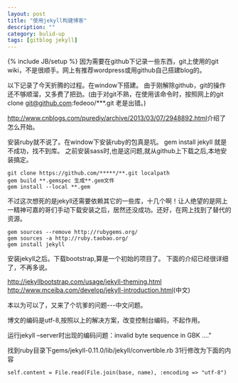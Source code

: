 ```yaml
---
layout: post
title: "使用jekyll构建博客"
description: ""
category: bulid-up
tags: [gitblog jekyll]
---
```

{% include JB/setup %}
因为需要在github下记录一些东西，git上使用的git wiki，不是很顺手。网上有推荐wordpress或用github自己搭建blog的。

以下记录了今天折腾的过程。在window下搭建。
由于刚解除github，git的操作还不够顺溜，又多费了把劲。(由于对git不熟，在使用该命令时，按照网上的git clone git@github.com:fedeoo/***.git 老是出错。)

<http://www.cnblogs.com/purediy/archive/2013/03/07/2948892.html>介绍了怎么开始。

安装ruby就不说了。在window下安装ruby的包真是坑。
gem install jekyll 就是不成功，找不到库。
之前安装sass时,也是这问题,就从github上下载之后,本地安装搞定。

	git clone https://github.com/*****/**.git localpath
	gem build **.gemspec 生成**.gem文件 
	gem install --local **.gem

不过这次想死的是jekyll还需要依赖其它的一些库，十几个啊！让人绝望的是网上一精神可嘉的哥们手动下载安装之后，居然还没成功。还好，在网上找到了替代的资源。

	gem sources --remove http://rubygems.org/ 
	gem sources -a http://ruby.taobao.org/ 
	gem install jekyll

安装jekyll之后。下载bootstrap,算是一个初始的项目了。
下面的介绍已经很详细了，不再多说。

<http://jekyllbootstrap.com/usage/jekyll-theming.html>
<http://www.mceiba.com/develop/jekyll-introduction.html>(中文)

本以为可以了，又来了个坑爹的问题---中文问题。

博文的编码是utf-8,按照以上的解决方案，改变控制台编码，不起作用。

运行jekyll –server时出现的编码问题：invalid byte sequence in GBK ...."

找到ruby目录下gems/jekyll-0.11.0/lib/jekyll/convertible.rb 31行修改为下面的内容

	self.content = File.read(File.join(base, name), :encoding => "utf-8")